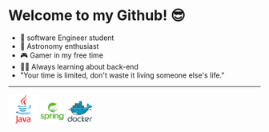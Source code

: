 

# Welcome to my Github! 😎

- 📘 software Engineer student
- 🚀 Astronomy enthusiast
- 🎮 Gamer in my free time
- 👩‍💻 Always learning about back-end
- "Your time is limited, don't waste it living someone else's life."
 


---
<div>
  <img src = "https://github.com/devicons/devicon/blob/master/icons/java/java-original-wordmark.svg"  width="60" height="60">
  <img src = "https://github.com/devicons/devicon/blob/master/icons/spring/spring-original-wordmark.svg" width="50" height="50">
  <img src = "https://github.com/devicons/devicon/blob/master/icons/docker/docker-original-wordmark.svg" width="50" height="50">
</div>
